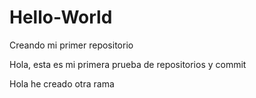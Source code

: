 # Hello-World
Creando mi primer repositorio

Hola, esta es mi primera prueba de repositorios y commit

Hola he creado otra rama
